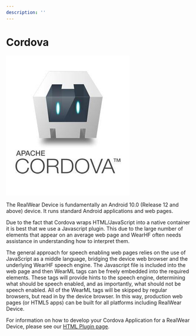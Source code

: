 ```yaml
---
description: ''
---
```


# Cordova

![cordova](../../assets/cordova.jpg)

The RealWear Device is fundamentally an Android 10.0 (Release 12 and above) device. It runs standard Android applications and web pages.

Due to the fact that Cordova wraps HTML/JavaScript into a native container it is best that we use a Javascript plugin. This due to the large number of elements that appear on an average web page and WearHF often needs assistance in understanding how to interpret them.

The general approach for speech enabling web pages relies on the use of JavaScript as a middle language, bridging the device web browser and the underlying WearHF speech engine. The Javascript file is included into the web page and then WearML tags can be freely embedded into the required elements. These tags will provide hints to the speech engine, determining what should be speech enabled, and as importantly, what should not be speech enabled. All of the WearML tags will be skipped by regular browsers, but read in by the device browser. In this way, production web pages (or HTML5 apps) can be built for all platforms including RealWear Device.

For information on how to develop your Cordova Application for a RealWear Device, please see our [HTML Plugin page](../environments/html.md).
